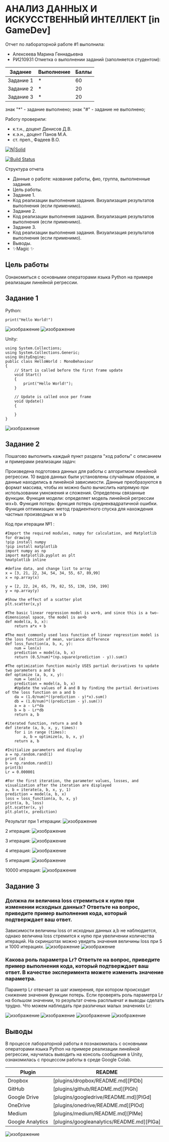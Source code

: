 # АНАЛИЗ ДАННЫХ И ИСКУССТВЕННЫЙ ИНТЕЛЛЕКТ [in GameDev]
Отчет по лабораторной работе #1 выполнила:
- Алексеева Марина Геннадьевна
- РИ210931
Отметка о выполнении заданий (заполняется студентом):

| Задание | Выполнение | Баллы |
| ------ | ------ | ------ |
| Задание 1 | * | 60 |
| Задание 2 | * | 20 |
| Задание 3 | * | 20 |

знак "*" - задание выполнено; знак "#" - задание не выполнено;

Работу проверили:
- к.т.н., доцент Денисов Д.В.
- к.э.н., доцент Панов М.А.
- ст. преп., Фадеев В.О.

[![N|Solid](https://cldup.com/dTxpPi9lDf.thumb.png)](https://nodesource.com/products/nsolid)

[![Build Status](https://travis-ci.org/joemccann/dillinger.svg?branch=master)](https://travis-ci.org/joemccann/dillinger)

Структура отчета

- Данные о работе: название работы, фио, группа, выполненные задания.
- Цель работы.
- Задание 1.
- Код реализации выполнения задания. Визуализация результатов выполнения (если применимо).
- Задание 2.
- Код реализации выполнения задания. Визуализация результатов выполнения (если применимо).
- Задание 3.
- Код реализации выполнения задания. Визуализация результатов выполнения (если применимо).
- Выводы.
- ✨Magic ✨

## Цель работы
Ознакомиться с основными операторами языка Python на примере реализации линейной регрессии.

## Задание 1
Python:
```
print("Hello World!")
```
![изображение](https://user-images.githubusercontent.com/114138439/191996456-10bb97fc-607c-4f90-8567-d8c4703b3951.png)
![изображение](https://user-images.githubusercontent.com/114138439/191996598-f1c5d347-7ada-402b-aa2b-26e283d58cbe.png)

Unity:
```
using System.Collections;
using System.Collections.Generic;
using UnityEngine;
public class HelloWorld : MonoBehaviour
{
    // Start is called before the first frame update
    void Start()
    {
        print("Hello World!");
    }

    // Update is called once per frame
    void Update()
    {
        
    }
}
```
![изображение](https://user-images.githubusercontent.com/114138439/191997041-45e8f9a7-b072-40ef-a20e-5f6e5292b6e4.png)

## Задание 2
Пошагово выполнить каждый пункт раздела "ход работы" с описанием и примерами реализации задач:

Произведена подготовка данных для работы с алгоритмом линейной регрессии. 10 видов данных были установлены случайным образом, и данные находились в линейной зависимости. Данные преобразуются в формат массива, чтобы их можно было вычислить напрямую при использовании умножения и сложения.
Определены связанные функции. 
Функция модели: определяет модель линейной регрессии wx+b. 
Функция потерь: функция потерь среднеквадратичной ошибки. 
Функция оптимизации: метод градиентного спуска для нахождения частных производных w и b

Код при итерации №1 :
```
#Import the required modules, numpy for calculation, and Matplotlib for drawing
!pip install numpy
!pip install matplotlib
import numpy as np
import matplotlib.pyplot as plt
%matplotlib inline

#define data, and change list to array
x = [3, 21, 22, 34, 54, 34, 55, 67, 89,99]
x = np.array(x)

y = [2, 22, 24, 65, 79, 82, 55, 130, 150, 199]
y = np.array(y)

#Show the effect of a scatter plot
plt.scatter(x,y)

#The basic linear regression model is wx+b, and since this is a two-dimensional space, the model is ax+b
def model(a, b, x):
    return a*x + b

#The most commonly used loss function of linear regresstion model is the loss function of mean, variance difference
def loss_function(a, b, x, y):
    num = len(x)
    prediction = model(a, b, x)
    return (0.5/num)*(np.square(prediction - y)).sum()

#The optimization function mainly USES partial derivatives to update two parameters a and b
def optimize (a, b, x, y):
    num = len(x)
    prediction = model(a, b, x)
    #Update the values of A and B by finding the partial derivatives of the loss function on a and b
    da = (1.0/num)*((prediction - y)*x).sum()
    db = (1.0/num)*((prediction - y).sum())
    a = a - Lr*da
    b = b - Lr*db
    return a, b

#iterated function, return a and b
def iterate (a, b, x, y, times):
    for i in range (times):
        a, b = optimize(a, b, x, y)
    return a, b

#Initialize parameters and display
a = np.random.rand(1)
print (a)
b = np.random.rand(1)
print(b)
Lr = 0.000001

#For the first iteration, the parameter values, losses, and visualization after the iteration are displayed
a, b = iterate(a, b, x, y, 1)
prediction = model(a, b, x)
loss = loss_function(a, b, x, y)
print(a, b, loss)
plt.scatter(x, y)
plt.plot(x, prediction)
```
Результат при 1 итерации:
![изображение](https://user-images.githubusercontent.com/114138439/192345977-1b6f856d-ad91-4c20-9871-0a582f1bfd33.png)


2 итерация:
![изображение](https://user-images.githubusercontent.com/114138439/192346470-36ec7918-e090-4446-989f-3cda54d95c4a.png)


3 итерация:
![изображение](https://user-images.githubusercontent.com/114138439/192346606-9433a410-8e31-4e07-bfcc-bd4d5accd9d6.png)

4 итерация:
![изображение](https://user-images.githubusercontent.com/114138439/192346782-7fcd7509-7c9a-4e6e-a297-6eba384251df.png)

5 итерация:
![изображение](https://user-images.githubusercontent.com/114138439/192346996-ea6c5ea6-cf19-43ef-986b-98dc6859e46c.png)

10000 итерация:
![изображение](https://user-images.githubusercontent.com/114138439/192351941-fd34f61d-19a0-400d-be27-0dd70d57e3df.png)


## Задание 3

### Должна ли величина loss стремиться к нулю при изменении исходных данных? Ответьте на вопрос, приведите пример выполнения кода, который подтверждает ваш ответ.
Зависимости величины loss от исходных данных a,b не наблюдается, однако величина loss стремится к нулю при увеличении количества итераций. 
На скриншотах можно увидеть значения величины loss при 5 и 1000 итерациях.
![изображение](https://user-images.githubusercontent.com/114138439/192513623-f24934fa-1393-4ad7-8f65-8978eebc33e3.png)
![изображение](https://user-images.githubusercontent.com/114138439/192513556-244a0fa6-41f2-4dc9-8875-d7f1dc67eda1.png)



### Какова роль параметра Lr? Ответьте на вопрос, приведите пример выполнения кода, который подтверждает ваш ответ. В качестве эксперимента можете изменить значение параметра.

Параметр Lr отвечает за шаг измерения, при котором происходит снижение значения функции потерь. Если проверять роль параметра Lr на большом значении, то результат очень расплывчат и выводы сделать трудно. 
Что можем наблюдать при различных малых значениях Lr:

![изображение](https://user-images.githubusercontent.com/114138439/192356210-c9908832-e0d0-495f-a0e1-62ecaf6cde88.png)
![изображение](https://user-images.githubusercontent.com/114138439/192355561-fe8ead55-9782-420f-a7e6-bb8a540774b1.png)
![изображение](https://user-images.githubusercontent.com/114138439/192355688-4da07df5-a172-422d-894f-2e5831f2910f.png)
![изображение](https://user-images.githubusercontent.com/114138439/192355930-0bca41a2-17a9-4066-b66c-b92b8006fa39.png)

## Выводы

В процессе лабораторной работы я познакомилась с основными операторами языка Python на примере реализации линейной регрессии, научилась выводить на консоль сообщения в Unity, ознакомилась с процессом работы в среде Google Colab.

| Plugin | README |
| ------ | ------ |
| Dropbox | [plugins/dropbox/README.md][PlDb] |
| GitHub | [plugins/github/README.md][PlGh] |
| Google Drive | [plugins/googledrive/README.md][PlGd] |
| OneDrive | [plugins/onedrive/README.md][PlOd] |
| Medium | [plugins/medium/README.md][PlMe] |
| Google Analytics | [plugins/googleanalytics/README.md][PlGa] |

![изображение](https://user-images.githubusercontent.com/114138439/227786690-f7e0ad25-cd65-47e0-abb0-7a606a5006aa.png)

